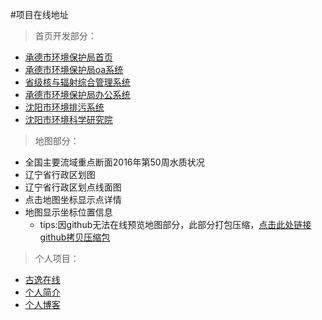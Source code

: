 #项目在线地址


 
  
>首页开发部分：

* [承德市环境保护局首页](https://yadonglee.github.io/cv/chengde)
* [承德市环境保护局oa系统](https://yadonglee.github.io/cv/chengdeoa)
* [省级核与辐射综合管理系统](https://yadonglee.github.io/cv/provincesys)
* [承德市环境保护局办公系统](https://yadonglee.github.io/cv/oasys)
* [沈阳市环境排污系统](https://yadonglee.github.io/cv/drainage)
* [沈阳市环境科学研究院](https://yadonglee.github.io/cv/academy)


>地图部分：

* 全国主要流域重点断面2016年第50周水质状况
* 辽宁省行政区划图
* 辽宁省行政区划点线面图
* 点击地图坐标显示点详情
* 地图显示坐标位置信息
	* tips:因github无法在线预览地图部分，此部分打包压缩，[点击此处链接github拷贝压缩包](https://github.com/yadonglee/cv/tree/master/project2)

>个人项目：


* [古逸在线](https://yadonglee.github.io/cv/guys)
* [个人简介](https://yadonglee.github.io/cv/mypage)
* [个人博客](https://beldonlee.github.io/)